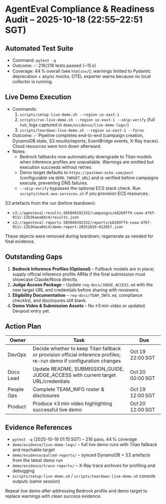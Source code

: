 # AgentEval Compliance & Readiness Audit – 2025-10-18 (22:55–22:51 SGT)

## Automated Test Suite

- Command: `pytest -q`
- Outcome: ✅ 216/216 tests passed (~15 s)
- Coverage: 44 % overall (see `htmlcov/`); warnings limited to Pydantic deprecation + async mocks;
  OTEL exporter warns because no local collector is running.

## Live Demo Execution

- Commands:
  1. `scripts/setup-live-demo.sh --region us-east-1`
  1. `scripts/run-live-demo.sh --region us-east-1 --skip-verify` (full run, logs captured in
     `demo/evidence/live-demo-logs/`)
  1. `scripts/teardown-live-demo.sh --region us-east-1 --force`
- Outcome: ✅ Pipeline completes end-to-end (campaign creation, DynamoDB state, S3 results/reports,
  EventBridge events, X-Ray traces). Cloud resources were torn down afterward.
- Notes:
  - Bedrock fallbacks now automatically downgrade to Titan models when inference profiles are
    unavailable. Warnings are emitted but execution succeeds without retries.
  - Demo target defaults to `https://postman-echo.com/post` (configurable via `DEMO_TARGET_URL`) and
    is verified before campaigns execute, preventing DNS failures.
  - `--skip-verify` bypasses the optional ECS stack check. Run `scripts/check-aws-services.sh` if
    you provision ECS resources.

S3 artefacts from the run (before teardown):

- `s3://agenteval-results-585049192332/campaigns/e8269ff9-ceaa-476f-911c-22b36aea8dc4/results.json`
- `s3://agenteval-reports-585049192332/reports/e8269ff9-ceaa-476f-911c-22b36aea8dc4/demo-report-20251019-012657.json`

These objects were removed during teardown; regenerate as needed for final evidence.

## Outstanding Gaps

1. **Bedrock Inference Profiles (Optional)** – Fallback models are in place; supply official
   inference profile ARNs if the final submission must showcase Claude/Nova directly.
1. **Judge Access Package** – Update `req-docs/JUDGE_ACCESS.md` with the new target URL and
   credentials before sharing with reviewers.
1. **Eligibility Documentation** – `req-docs/TEAM_INFO.md`, compliance checklist, and disclosures
   still blank.
1. **Demo Video & Submission Assets** – No ≤3 min video or updated Devpost entry yet.

## Action Plan

| Owner      | Task                                                                                                                 | Due              |
| ---------- | -------------------------------------------------------------------------------------------------------------------- | ---------------- |
| DevOps     | Decide whether to keep Titan fallback or provision official inference profiles; re-run demo if configuration changes | Oct 19 22:00 SGT |
| Docs Lead  | Update README, SUBMISSION_GUIDE, JUDGE_ACCESS with current target URL/credentials                                    | Oct 20 00:00 SGT |
| People Ops | Complete TEAM_INFO roster & disclosures                                                                              | Oct 19 12:00 SGT |
| Product    | Produce ≤3 min video highlighting successful live demo                                                               | Oct 20 12:00 SGT |

## Evidence References

- `pytest -q` (2025-10-19 01:15 SGT) – 216 pass, 44 % coverage
- `demo/evidence/live-demo-logs/` – full live demo runs with Titan fallback and reachable target
- `demo/evidence/pulled-reports/` – synced DynamoDB + S3 artefacts from the latest demo run
- `demo/evidence/trace-reports/` – X-Ray trace archives for profiling and debugging
- `scripts/setup-live-demo.sh` / `scripts/teardown-live-demo.sh` console outputs (same session)

Repeat live demo after addressing Bedrock profile and demo target to replace warnings with clean
success evidence.
